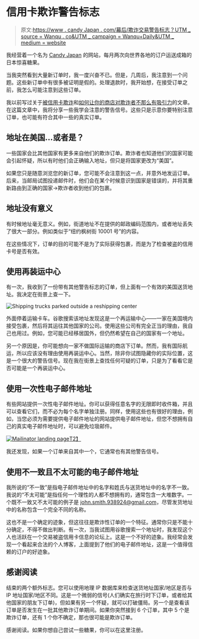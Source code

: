 # 信用卡欺诈警告标志

> 原文:[https://www . candy Japan . com/幕后/欺诈交易警告标志？UTM _ source = Wanqu . co&UTM _ campaign = Wanqu+Daily&UTM _ medium = website](https://www.candyjapan.com/behind-the-scenes/fraudulent-transaction-warning-signs?utm_source=wanqu.co&utm_campaign=Wanqu+Daily&utm_medium=website)

我经营着一个名为 [Candy Japan](/) 的网站，每月两次向世界各地的订户运送成箱的日本惊喜糖果。

当我突然看到大量新订单时，我一度兴奋不已。但是，几周后，我注意到一个问题。这些新订单中有很多被证明是假的。处理退款时，我开始想，在接受订单之前，我怎么可能注意到这些订单。

我以前写过关于[被信用卡欺诈](https://www.candyjapan.com/behind-the-scenes/candy-japan-hit-with-credit-card-fraud)和[如何让你的商店对欺诈者不那么有吸引力](https://www.candyjapan.com/behind-the-scenes/how-i-got-credit-card-fraud-somewhat-under-control)的文章。在这篇文章中，我将分享一些我学会注意的警告信号。这些只是示意你要特别注意订单，也可能有符合其中一些的真实订单。

## 地址在美国...或者是？

一些国家会比其他国家有更多来自他们的欺诈订单。欺诈者也知道他们的国家可能会引起怀疑，所以有时他们会正确输入地址，但只是将国家更改为“美国”。

如果您只是随意浏览您的新订单，您可能不会注意到这一点，并意外地发运订单。后来，当邮局试图投递邮件时，他们会在某个时候意识到国家是错误的，并将其重新路由到正确的国家->欺诈者收到他们的包裹。

## 地址没有意义

有时候地址毫无意义。例如，街道地址不在提供的邮政编码范围内，或者地址丢失了很大一部分。例如类似于“纽约枫树街 10001 号”的内容。

在这些情况下，订单的目的可能不是为了实际获得包裹，而是为了检查被盗的信用卡号是否有效。

## 使用再装运中心

有一次，我收到了一份带有其他警告标志的订单，但上面有一个有效的美国送货地址。我决定在街景上查一下。

![Shipping trucks parked outside a reshipping center](../Images/55cac784322aefe31effd3c3f71c437d.png)

外面停着运输卡车。谷歌搜索该地址发现这是一个再运输中心——一家在美国境内接受包裹，然后将其运往其他国家的公司。使用这些公司有完全正当的理由，我自己也用过。例如，您可能已经移居国外，但仍然希望在自己的国家有一个地址。

另一个原因是，你可能想向一家不做国际运输的商店下订单。然而，我有国际航运，所以应该没有理由使用再装运中心。当然，除非你试图隐藏你的实际位置，这是一个很大的警告信号。现在我在街景上查找任何可疑的订单，只是为了看看它是否可能是一个再装运中心。

## 使用一次性电子邮件地址

有些网站提供一次性电子邮件地址。你可以获得任意名字的无限即时收件箱，并且可以查看它们，而不必为每个名字单独注册。同样，使用这些也有很好的理由，例如，当您必须为需要提供电子邮件地址的网站提供电子邮件地址，但您不想拥有自己的真实电子邮件地址时，可以避免垃圾邮件。

[![Mailinator landing page](../Images/85d74a0bd695326b63845be1ad5dad92.png)T2】](https://www.mailinator.com)

我还发现，如果一个订单来自其中一个，它通常也有其他警告信号。

## 使用不一致且不太可能的电子邮件地址

我所说的“不一致”是指电子邮件地址中的名字和姓氏与送货地址中的名字不一致。我说的“不太可能”是指任何一个理性的人都不想拥有的，通常包含一大堆数字。一个既不一致又不太可能的例子是 john.smith.938924@gmail.com，尽管发货地址中的名称包含一个完全不同的名称。

这也不是一个确定的迹象，但这往往是欺诈性订单的一个特征。通常你只是不能十分确定，不得不做出判断。有一次，当我试图用谷歌搜索一个地址时，我发现这个人也活跃在一个交易被盗信用卡信息的论坛上。这是一个不好的迹象。我经常会发现一个看起来合法的个人博客，上面提到了他们的电子邮件地址，这是一个值得信赖的订户的好迹象。

## 感谢阅读

结束的两个额外标志。您可以使用地理 IP 数据库来检查送货地址国家/地区是否与 IP 地址国家/地区不同。这是一个微弱的信号(人们确实在旅行时下订单，或者给其他国家的朋友下订单)，但如果有另一个怀疑，就可以打破僵局。另一个是查看该订单是否发生在一批其他欺诈订单期间。如果你突然接到 6 个订单，其中 5 个是欺诈订单，还有 1 个你不确定，那也很可能是欺诈订单。

感谢阅读。如果你想自己尝试一些糖果，你可以在这里注册。